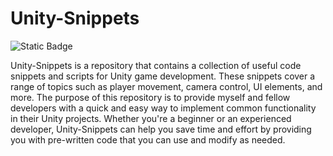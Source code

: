 # Unity-Snippets

[comment]: <> (This is a comment, it will not be included)
![Static Badge](https://img.shields.io/badge/Unity-000000?style=for-the-badge&logo=unity)

Unity-Snippets is a repository that contains a collection of useful code snippets and scripts for Unity game development. These snippets cover a range of topics such as player movement, camera control, UI elements, and more. The purpose of this repository is to provide myself and fellow developers with a quick and easy way to implement common functionality in their Unity projects. Whether you're a beginner or an experienced developer, Unity-Snippets can help you save time and effort by providing you with pre-written code that you can use and modify as needed.
